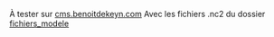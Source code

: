 À tester sur [cms.benoitdekeyn.com](https://cms.benoitdekeyn.com)
Avec les fichiers .nc2 du dossier [fichiers_modele](fichiers_modele)
